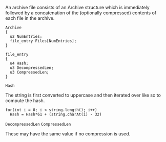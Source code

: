 An archive file consists of an Archive structure which is
immediately followed by a concatenation of the (optionally compressed) contents of each file in the archive.

```
Archive
{
  u2 NumEntries;
  file_entry Files[NumEntries];
}
```

```
file_entry
{
  u4 Hash;
  u3 DecompressedLen;
  u3 CompressedLen;
}
```

```Hash```

The string is first converted to uppercase and then iterated over like so to compute the hash.
```
for(int i = 0; i < string.length(); i++)
  Hash = Hash*61 + (string.charAt(i) - 32)
```

```DecompressedLen```
```CompressedLen```

These may have the same value if no compression is used.
